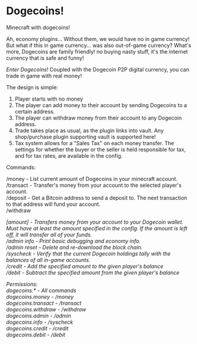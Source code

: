 Dogecoins!
========

Minecraft with dogecoins!  

Ah, economy plugins... Without them, we would have no in game currency! But what if this in game currency... was also out-of-game currency? 
What's more, Dogecoins are family friendly! no buying nasty stuff, it's the internet currency that is safe and funny!

*Enter Dogecoins!*
Coupled with the Dogecoin P2P digital currency, you can trade in game with real money!

The design is simple:  
1) Player starts with no money  
2) The player can add money to their account by sending Dogecoins to a certain address.  
3) The player can withdraw money from their account to any Dogecoin address.  
4) Trade takes place as usual, as the plugin links into vault. Any shop/purchase plugin supporting vault is supported here!  
5) Tax system allows for a "Sales Tax" on each money transfer. The settings for whether the buyer or the seller is held responsible for tax, and for tax rates, are available in the config.  

Commands:  

/money - List current amount of Dogecoins in your minecraft account.  
/transact <player> <amount> - Transfer's money from your account to the selected player's account.  
/deposit - Get a Bitcoin address to send a deposit to. The next transaction to that address will fund your account.  
/withdraw <address> [amount] - Transfers money from your account to your Dogecoin wallet. Must have at least the amount specified in the config. If the amount is left off, it will transfer all of your funds.  
/admin info - Print basic debugging and economy info.  
/admin reset - Delete and re-download the block chain.  
/syscheck - Verify that the current Dogecoin holdings tally with the balances of all in-game accounts.  
/credit <player> <amount> - Add the specified amount to the given player's balance  
/debit <player> <amount> - Subtract the specified amount from the given player's balance  

Permissions:  
dogecoins.* - All commands  
dogecoins.money - /money  
dogecoins.transact - /transact  
dogecoins.withdraw - /withdraw  
dogecoins.admin - /admin  
dogecoins.info - /syscheck  
dogecoins.credit - /credit  
dogecoins.debit - /debit  
